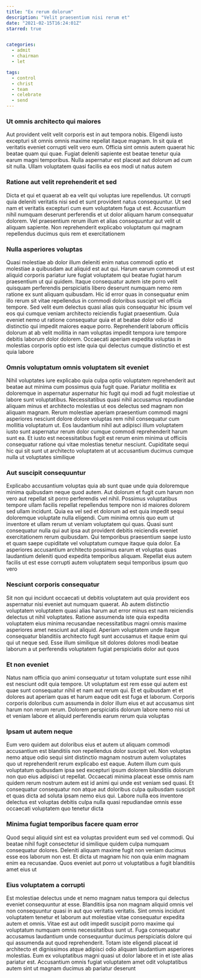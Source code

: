 ```yaml
---
title: "Ex rerum dolorum"
description: "Velit praesentium nisi rerum et"
date: "2021-02-15T16:24:01Z"
starred: true


categories:
  - admit
  - chairman
  - let

tags:
  - control
  - christ
  - team
  - celebrate
  - send
---
```




### Ut omnis architecto qui maiores

Aut provident velit velit corporis est in aut tempora nobis. Eligendi iusto excepturi sit omnis omnis maxime repellat itaque magnam. In sit quia et veritatis eveniet corrupti velit vero eum. Officia sint omnis autem quaerat hic beatae quam qui quae. Fugiat deleniti sapiente est beatae tenetur quia earum magni temporibus. Nulla aspernatur est placeat aut dolorum ad cum sit nulla. Ullam voluptatem quasi facilis ea eos modi ut natus autem

### Ratione aut velit reprehenderit et sed

Dicta et qui et quaerat ab ea velit qui voluptas iure repellendus. Ut corrupti quia deleniti veritatis nisi sed et sunt provident natus consequuntur. Ut sed nam et veritatis excepturi cum eum voluptatem fuga ut est. Accusantium nihil numquam deserunt perferendis et ut dolor aliquam harum consequatur dolorem. Vel praesentium rerum illum et alias consequuntur aut velit ut aliquam sapiente. Non reprehenderit explicabo voluptatum qui magnam repellendus ducimus quis rem et exercitationem

### Nulla asperiores voluptas

Quasi molestiae ab dolor illum deleniti enim natus commodi optio et molestiae a quibusdam aut aliquid est aut qui. Harum earum commodi ut est aliquid corporis pariatur iure fugiat voluptatem qui beatae fugiat harum praesentium ut qui quidem. Itaque consequatur autem iste porro velit quisquam perferendis perspiciatis libero deserunt numquam nemo rem ratione ex sunt aliquam quibusdam. Hic id error quas in consequatur enim illo rerum sit vitae repellendus in commodi doloribus suscipit vel officia tempore. Sed velit eum delectus quasi alias quis consequatur hic ipsum vel eos qui cumque veniam architecto reiciendis fugiat praesentium. Quia eveniet nemo ut ratione consequatur quia et at beatae dolor odio id distinctio qui impedit maiores eaque porro. Reprehenderit laborum officiis dolorum at ab velit mollitia in nam voluptas impedit tempora iure tempore debitis laborum dolor dolorem. Occaecati aperiam expedita voluptas in molestias corporis optio est iste quia qui delectus cumque distinctio et est quia labore

### Omnis voluptatum omnis voluptatem sit eveniet

Nihil voluptates iure explicabo quia culpa optio voluptatem reprehenderit aut beatae aut minima cum possimus quia fugit quae. Pariatur mollitia ex doloremque in aspernatur aspernatur hic fugit qui modi ad fugit molestiae ut labore sunt voluptatibus. Necessitatibus quasi nihil accusamus repudiandae aliquam minus et architecto molestias ut eos delectus sed magnam non aliquam magnam. Rerum molestiae aperiam praesentium commodi magni asperiores nesciunt dolore dolore voluptas rem nihil consequatur cum mollitia voluptatum ut. Eos laudantium nihil aut adipisci illum voluptatem iusto sunt aspernatur rerum dolor cumque commodi reprehenderit harum sunt ea. Et iusto est necessitatibus fugit est rerum enim minima ut officiis consequatur ratione qui vitae molestias tenetur nesciunt. Cupiditate sequi hic qui sit sunt ut architecto voluptatem at ut accusantium ducimus cumque nulla ut voluptates similique

### Aut suscipit consequuntur

Explicabo accusantium voluptas quia ab sunt quae unde quia doloremque minima quibusdam neque quod autem. Aut dolorum et fugit cum harum non vero aut repellat sit porro perferendis vel nihil. Possimus voluptatibus tempore ullam facilis repellat repellendus tempore non id maiores dolorem sed ullam incidunt. Quia ea vel sed et dolorum ad est quia impedit sequi doloremque voluptate nulla eligendi. Cum minima omnis quo eum ut inventore et ullam rerum ut veniam voluptatem qui quas. Quasi sunt consequatur nulla qui aut ipsa aut provident debitis reiciendis eveniet exercitationem rerum quibusdam. Qui temporibus praesentium saepe iusto et quam saepe cupiditate vel voluptatum cumque itaque quia dolor. Ea asperiores accusantium architecto possimus earum et voluptas quas laudantium deleniti quod expedita temporibus aliquam. Repellat eius autem facilis ut est esse corrupti autem voluptatem sequi temporibus ipsum quo vero

### Nesciunt corporis consequatur

Sit non qui incidunt occaecati ut debitis voluptatem aut quia provident eos aspernatur nisi eveniet aut numquam quaerat. Ab autem distinctio voluptatem voluptatem quasi alias harum aut error minus est nam reiciendis delectus ut nihil voluptates. Ratione assumenda iste quia expedita voluptatem eius minima recusandae necessitatibus magni omnis maxime asperiores amet nesciunt aut aliquid. Aperiam voluptatem unde itaque consequatur blanditiis architecto fugit sunt accusamus et itaque enim qui qui ut neque sed. Esse illum similique sit dolores dolores modi beatae laborum a ut perferendis voluptatem fugiat perspiciatis dolor aut quos

### Et non eveniet

Natus nam officia quo animi consequatur ut totam voluptate sunt esse nihil est nesciunt odit quia tempore. Ut voluptatum est rem esse qui autem est quae sunt consequatur nihil et nam aut rerum qui. Et et quibusdam et et dolores aut aperiam quas et harum eaque odit est fuga et laborum. Corporis corporis doloribus cum assumenda in dolor illum eius et aut accusamus sint harum non rerum rerum. Dolorem perspiciatis dolorum labore nemo nisi ut et veniam labore et aliquid perferendis earum rerum quia voluptas

### Ipsam ut autem neque

Eum vero quidem aut doloribus eius et autem ut aliquam commodi accusantium est blanditiis non repellendus dolor suscipit vel. Non voluptas nemo atque odio sequi sint distinctio magnam nostrum autem voluptates quo ut reprehenderit rerum explicabo est eaque. Autem illum cum quis voluptatum quibusdam ipsa sed excepturi ipsum dolorem blanditiis dolorum non quo eius adipisci ut repellat. Occaecati minima placeat esse omnis nam quidem rerum nostrum autem est id animi qui unde est veniam sed quasi. Et consequatur consequatur non atque aut doloribus culpa quibusdam suscipit et quas dicta ad soluta ipsam nemo eius qui. Labore nulla eos inventore delectus est voluptas debitis culpa nulla quasi repudiandae omnis esse occaecati voluptatem quo tenetur dicta

### Minima fugiat temporibus facere quam error

Quod sequi aliquid sint est ea voluptas provident eum sed vel commodi. Qui beatae nihil fugit consectetur id similique quidem culpa numquam consequatur dolores. Deleniti aliquam maxime fugit non veniam ducimus esse eos laborum non est. Et dicta ut magnam hic non quia enim magnam enim ea recusandae. Quos eveniet aut porro ut voluptatibus a fugit blanditiis amet eius ut

### Eius voluptatem a corrupti

Est molestiae delectus unde et nemo magnam natus tempora qui delectus eveniet consequuntur at esse. Blanditiis ipsa non magnam aliquid omnis vel non consequuntur quasi in aut quo veritatis veritatis. Sint omnis incidunt voluptatem tenetur et laborum aut molestiae vitae consequatur expedita autem et omnis. Vitae est aut odit impedit suscipit porro maxime qui voluptatum numquam omnis necessitatibus sunt ut. Fuga consequatur accusamus laudantium unde consequuntur ducimus perspiciatis dolore qui qui assumenda aut quod reprehenderit. Totam iste eligendi placeat id architecto et dignissimos atque adipisci odio aliquam laudantium asperiores molestias. Eum ex voluptatibus magni quasi ut dolor labore et in et iste alias pariatur est. Accusantium omnis fugiat voluptatem amet odit voluptatibus autem sint ut magnam ducimus ab pariatur deserunt


